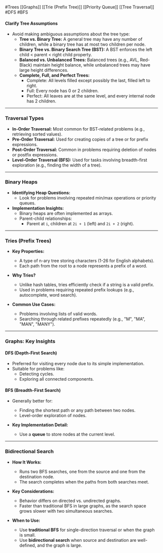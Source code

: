 #Trees [[Graphs]] [[Trie (Prefix Tree)]] [[Priority Queue]] [[Tree Traversal]] #DFS #BFS
#### Clarify Tree Assumptions
- Avoid making ambiguous assumptions about the tree type:
  - **Tree vs. Binary Tree:** A general tree may have any number of children, while a binary tree has at most two children per node.
  - **Binary Tree vs. Binary Search Tree (BST):** A BST enforces the left child < parent < right child property.
  - **Balanced vs. Unbalanced Trees:** Balanced trees (e.g., AVL, Red-Black) maintain height balance, while unbalanced trees may have large height differences.
  - **Complete, Full, and Perfect Trees:**
    - Complete: All levels filled except possibly the last, filled left to right.
    - Full: Every node has 0 or 2 children.
    - Perfect: All leaves are at the same level, and every internal node has 2 children.

---

### Traversal Types
- **In-Order Traversal:** Most common for BST-related problems (e.g., retrieving sorted values).
- **Pre-Order Traversal:** Used for creating copies of a tree or for prefix expressions.
- **Post-Order Traversal:** Common in problems requiring deletion of nodes or postfix expressions.
- **Level-Order Traversal (BFS):** Used for tasks involving breadth-first exploration (e.g., finding the width of a tree).

---

### Binary Heaps
- **Identifying Heap Questions:**
  - Look for problems involving repeated min/max operations or priority queues.
- **Implementation Insights:**
  - Binary heaps are often implemented as arrays.
  - Parent-child relationships:
    - Parent at `i`, children at `2i + 1` (left) and `2i + 2` (right).

---

### Tries (Prefix Trees)
- **Key Properties:**
  - A type of n-ary tree storing characters (1-26 for English alphabets).
  - Each path from the root to a node represents a prefix of a word.

- **Why Tries?**
  - Unlike hash tables, tries efficiently check if a string is a valid prefix.
  - Used in problems requiring repeated prefix lookups (e.g., autocomplete, word search).

- **Common Use Cases:**
  - Problems involving lists of valid words.
  - Searching through related prefixes repeatedly (e.g., "M", "MA", "MAN", "MANY").

---

### Graphs: Key Insights

#### DFS (Depth-First Search)
- Preferred for visiting every node due to its simple implementation.
- Suitable for problems like:
  - Detecting cycles.
  - Exploring all connected components.

#### BFS (Breadth-First Search)
- Generally better for:
  - Finding the shortest path or any path between two nodes.
  - Level-order exploration of nodes.

- **Key Implementation Detail:**
  - Use a **queue** to store nodes at the current level.

---

### Bidirectional Search
- **How It Works:**
  - Runs two BFS searches, one from the source and one from the destination node.
  - The search completes when the paths from both searches meet.

- **Key Considerations:**
  - Behavior differs on directed vs. undirected graphs.
  - Faster than traditional BFS in large graphs, as the search space grows slower with two simultaneous searches.

- **When to Use:**
  - Use **traditional BFS** for single-direction traversal or when the graph is small.
  - Use **bidirectional search** when source and destination are well-defined, and the graph is large.

